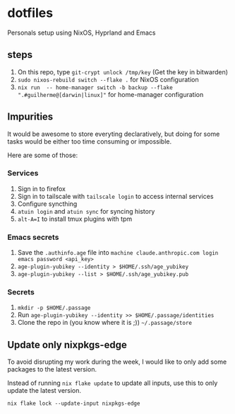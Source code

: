 # dotfiles

Personals setup using NixOS, Hyprland and Emacs

## steps

1. On this repo, type `git-crypt unlock /tmp/key` (Get the key in bitwarden)
1. `sudo nixos-rebuild switch --flake .` for NixOS configuration
1. `nix run  -- home-manager switch -b backup --flake ".#guilherme@[darwin|linux]"` for home-manager configuration

## Impurities

It would be awesome to store everyting declaratively, but doing for some tasks would be either too time consuming or impossible.

Here are some of those:

### Services
1. Sign in to firefox
1. Sign in to tailscale with `tailscale login` to access internal services
1. Configure syncthing
1. `atuin login` and `atuin sync` for syncing history
1. `alt-A=I` to install tmux plugins with tpm

### Emacs secrets

<!-- TODO: Get the anthropic key  -->
1. Save the `.authinfo.age` file into `machine claude.anthropic.com login emacs password <api_key>`
1. `age-plugin-yubikey --identity > $HOME/.ssh/age_yubikey`
1. `age-plugin-yubikey --list > $HOME/.ssh/age_yubikey.pub`

### Secrets
1. `mkdir -p $HOME/.passage`
1. Run `age-plugin-yubikey --identity >> $HOME/.passage/identities`
1. Clone the repo in (you know where it is ;)) `~/.passage/store`

## Update only nixpkgs-edge

To avoid disrupting my work during the week, I would like to only add some packages to the latest version.

Instead of running `nix flake update` to update all inputs, use this to only update the latest version.

``` shell
nix flake lock --update-input nixpkgs-edge
```
